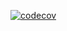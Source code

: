 [![codecov](https://codecov.io/github/IvanBugaenko/SpaceBattle-OOAiP/branch/move/graph/badge.svg?token=7N3CHAHVW0)](https://codecov.io/github/IvanBugaenko/SpaceBattle-OOAiP)